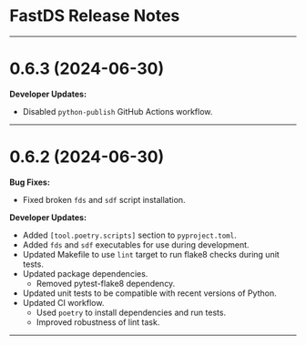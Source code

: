 FastDS Release Notes
===============================================================================

-------------------------------------------------------------------------------
0.6.3 (2024-06-30)
==================
**Developer Updates:**
- Disabled `python-publish` GitHub Actions workflow.

-------------------------------------------------------------------------------
0.6.2 (2024-06-30)
==================
**Bug Fixes:**
- Fixed broken `fds` and `sdf` script installation.

**Developer Updates:**
- Added `[tool.poetry.scripts]` section to `pyproject.toml`.
- Added `fds` and `sdf` executables for use during development.
- Updated Makefile to use `lint` target to run flake8 checks during unit tests.
- Updated package dependencies.
  - Removed pytest-flake8 dependency.
- Updated unit tests to be compatible with recent versions of Python.
- Updated CI workflow.
  - Used `poetry` to install dependencies and run tests.
  - Improved robustness of lint task.

-------------------------------------------------------------------------------
